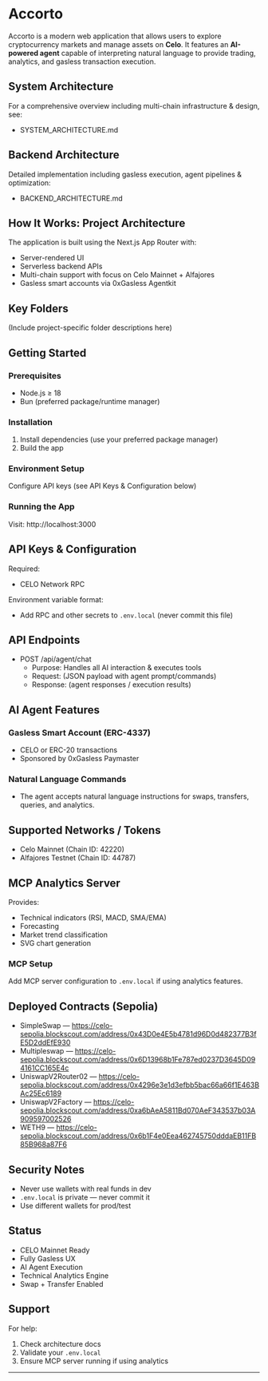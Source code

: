 # Accorto

Accorto is a modern web application that allows users to explore cryptocurrency markets and manage assets on **Celo**. It features an **AI-powered agent** capable of interpreting natural language to provide trading, analytics, and gasless transaction execution.

## System Architecture

For a comprehensive overview including multi-chain infrastructure & design, see:
- SYSTEM_ARCHITECTURE.md

## Backend Architecture

Detailed implementation including gasless execution, agent pipelines & optimization:
- BACKEND_ARCHITECTURE.md

## How It Works: Project Architecture

The application is built using the Next.js App Router with:
- Server-rendered UI
- Serverless backend APIs
- Multi-chain support with focus on Celo Mainnet + Alfajores
- Gasless smart accounts via 0xGasless Agentkit

## Key Folders

(Include project-specific folder descriptions here)

## Getting Started

### Prerequisites
- Node.js ≥ 18
- Bun (preferred package/runtime manager)

### Installation
1. Install dependencies (use your preferred package manager)
2. Build the app

### Environment Setup
Configure API keys (see API Keys & Configuration below)

### Running the App
Visit: http://localhost:3000

## API Keys & Configuration

Required:
- CELO Network RPC

Environment variable format:
- Add RPC and other secrets to `.env.local` (never commit this file)

## API Endpoints

- POST /api/agent/chat
  - Purpose: Handles all AI interaction & executes tools
  - Request: (JSON payload with agent prompt/commands)
  - Response: (agent responses / execution results)

## AI Agent Features

### Gasless Smart Account (ERC-4337)
- CELO or ERC-20 transactions
- Sponsored by 0xGasless Paymaster

### Natural Language Commands
- The agent accepts natural language instructions for swaps, transfers, queries, and analytics.

## Supported Networks / Tokens

- Celo Mainnet (Chain ID: 42220)
- Alfajores Testnet (Chain ID: 44787)

## MCP Analytics Server

Provides:
- Technical indicators (RSI, MACD, SMA/EMA)
- Forecasting
- Market trend classification
- SVG chart generation

### MCP Setup
Add MCP server configuration to `.env.local` if using analytics features.

## Deployed Contracts (Sepolia)

- SimpleSwap — https://celo-sepolia.blockscout.com/address/0x43D0e4E5b4781d96D0d482377B3fE5D2ddEfE930
- Multipleswap — https://celo-sepolia.blockscout.com/address/0x6D13968b1Fe787ed0237D3645D094161CC165E4c
- UniswapV2Router02 — https://celo-sepolia.blockscout.com/address/0x4296e3e1d3efbb5bac66a66f1E463BAc25Ec6189
- UniswapV2Factory — https://celo-sepolia.blockscout.com/address/0xa6bAeA5811Bd070AeF343537b03A909597002526
- WETH9 — https://celo-sepolia.blockscout.com/address/0x6b1F4e0Eea462745750dddaEB11FB85B968a87F6

## Security Notes

- Never use wallets with real funds in dev
- `.env.local` is private — never commit it
- Use different wallets for prod/test

## Status

- CELO Mainnet Ready
- Fully Gasless UX
- AI Agent Execution
- Technical Analytics Engine
- Swap + Transfer Enabled

## Support

For help:
1. Check architecture docs
2. Validate your `.env.local`
3. Ensure MCP server running if using analytics

---
